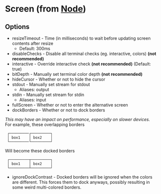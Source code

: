 # Screen (from [Node](./Node.md))
## Options
* resizeTimeout - Time (in milliseconds) to wait before updating screen contents after resize
    * Default: 300ms
* disableChecks - Disable all terminal checks (eg. interactive, colors) **(not recommended)**
* interactive - Override interactive check **(not recommended)** (Default: true)
* bitDepth - Manually set terminal color depth **(not recommended)**
* hideCursor - Whether or not to hide the cursor
* stdout - Manually set stream for stdout
    * Aliases: output
* stdin - Manually set stream for stdin
    * Aliases: input
* fullScreen - Whether or not to enter the alternative screen
* dockBorders - Whether or not to dock borders

*This may have an impact on performance, especially on slower devices.*\
For example, these overlapping borders
```
 ┌─────────┌─────────┐
 │ box1    │ box2    │
 └─────────└─────────┘
```
 Will become these docked borders
```
 ┌─────────┬─────────┐
 │ box1    │ box2    │
 └─────────┴─────────┘
```
* ignoreDockContrast - Docked borders will be ignored when the colors are different. This forces them to dock anyways, possibly resulting in some weird multi-colored borders.